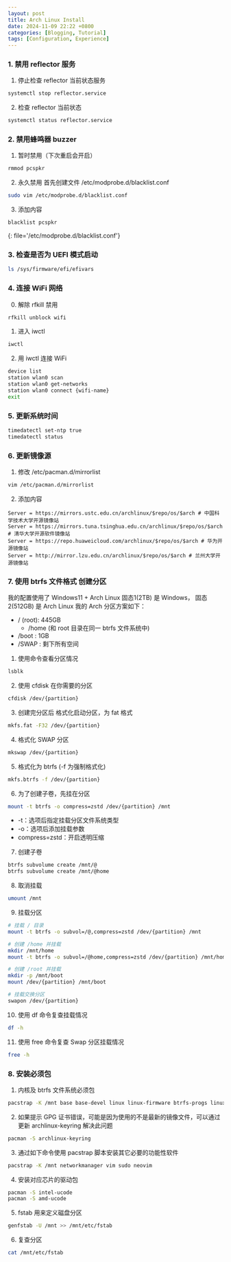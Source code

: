 ```yaml
---
layout: post
title: Arch Linux Install
date: 2024-11-09 22:22 +0800
categories: [Blogging, Tutorial]
tags: [Configuration, Experience]
---
```


### 1. 禁用 reflector 服务

1. 停止检查 reflector 当前状态服务
```bash
systemctl stop reflector.service
```

2. 检查 reflector 当前状态
```bash
systemctl status reflector.service
```

### 2. 禁用蜂鸣器 buzzer

1. 暂时禁用（下次重启会开启）
```bash
rmmod pcspkr
```

2. 永久禁用
首先创建文件 /etc/modprobe.d/blacklist.conf
```bash
sudo vim /etc/modprobe.d/blacklist.conf
```

3. 添加内容
```bash
blacklist pcspkr
```
{: file='/etc/modprobe.d/blacklist.conf'}

### 3. 检查是否为 UEFI 模式启动
```bash
ls /sys/firmware/efi/efivars
```

### 4. 连接 WiFi 网络
0. 解除 rfkill 禁用
```bash
rfkill unblock wifi
```

1. 进入 iwctl
```bash
iwctl
```

2. 用 iwctl 连接 WiFi
```bash
device list
station wlan0 scan
station wlan0 get-networks
station wlan0 connect {wifi-name}
exit
```

### 5. 更新系统时间
```bash
timedatectl set-ntp true
timedatectl status
```

### 6. 更新镜像源
1. 修改 /etc/pacman.d/mirrorlist
```bash
vim /etc/pacman.d/mirrorlist
```

2. 添加内容
```text
Server = https://mirrors.ustc.edu.cn/archlinux/$repo/os/$arch # 中国科学技术大学开源镜像站
Server = https://mirrors.tuna.tsinghua.edu.cn/archlinux/$repo/os/$arch # 清华大学开源软件镜像站
Server = https://repo.huaweicloud.com/archlinux/$repo/os/$arch # 华为开源镜像站
Server = http://mirror.lzu.edu.cn/archlinux/$repo/os/$arch # 兰州大学开源镜像站
```

### 7. 使用 btrfs 文件格式 创建分区

我的配置使用了 Windows11 + Arch Linux
固态1(2TB) 是 Windows， 固态2(512GB) 是 Arch Linux
我的 Arch 分区方案如下：
- / (root): 445GB
  - /home (和 root 目录在同一 btrfs 文件系统中)
- /boot : 1GB
- /SWAP : 剩下所有空间

1. 使用命令查看分区情况
```bash
lsblk
```

2. 使用 cfdisk 在你需要的分区
```bash
cfdisk /dev/{partition}
```

3. 创建完分区后 格式化启动分区，为 fat 格式
```bash
mkfs.fat -F32 /dev/{partition}
```

4. 格式化 SWAP 分区
```bash
mkswap /dev/{partition}
```

5. 格式化为 btrfs (-f 为强制格式化)
```bash
mkfs.btrfs -f /dev/{partition}
```

6. 为了创建子卷，先挂在分区
```bash
mount -t btrfs -o compress=zstd /dev/{partition} /mnt
```
- -t：选项后指定挂载分区文件系统类型
- -o：选项后添加挂载参数
- compress=zstd：开启透明压缩

7. 创建子卷
```bash
btrfs subvolume create /mnt/@
btrfs subvolume create /mnt/@home
```
8. 取消挂载
```bash
umount /mnt
```

9. 挂载分区
```bash
# 挂载 / 目录
mount -t btrfs -o subvol=/@,compress=zstd /dev/{partition} /mnt

# 创建 /home 并挂载
mkdir /mnt/home
mount -t btrfs -o subvol=/@home,compress=zstd /dev/{partition} /mnt/home

# 创建 /root 并挂载
mkdir -p /mnt/boot
mount /dev/{partition} /mnt/boot

# 挂载交换分区
swapon /dev/{partition}
```

10. 使用 df 命令复查挂载情况
```bash
df -h
```

11. 使用 free 命令复查 Swap 分区挂载情况
```bash
free -h
```

### 8. 安装必须包

1. 内核及 btrfs 文件系统必须包
```bash
pacstrap -K /mnt base base-devel linux linux-firmware btrfs-progs linux-headers
```

2. 如果提示 GPG 证书错误，可能是因为使用的不是最新的镜像文件，可以通过更新 archlinux-keyring 解决此问题
```bash
pacman -S archlinux-keyring
```

3. 通过如下命令使用 pacstrap 脚本安装其它必要的功能性软件
```bash
pacstrap -K /mnt networkmanager vim sudo neovim 
```

4. 安装对应芯片的驱动包
```bash
pacman -S intel-ucode
pacman -S amd-ucode
```

5. fstab 用来定义磁盘分区
```bash
genfstab -U /mnt >> /mnt/etc/fstab
```

6. 复查分区
```bash
cat /mnt/etc/fstab
```
